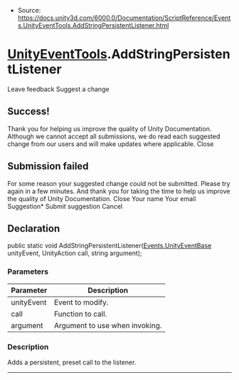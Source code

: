 * Source: https://docs.unity3d.com/6000.0/Documentation/ScriptReference/Events.UnityEventTools.AddStringPersistentListener.html

#  [UnityEventTools](https://docs.unity3d.com/6000.0/Documentation/ScriptReference/Events.UnityEventTools.html).AddStringPersistentListener
Leave feedback
Suggest a change
## Success!
Thank you for helping us improve the quality of Unity Documentation. Although we cannot accept all submissions, we do read each suggested change from our users and will make updates where applicable.
Close
## Submission failed
For some reason your suggested change could not be submitted. Please <a>try again</a> in a few minutes. And thank you for taking the time to help us improve the quality of Unity Documentation.
Close
Your name Your email Suggestion* Submit suggestion
Cancel
## Declaration
public static void AddStringPersistentListener([Events.UnityEventBase](https://docs.unity3d.com/6000.0/Documentation/ScriptReference/Events.UnityEventBase.html) unityEvent, UnityAction<string> call, string argument); 
### Parameters
Parameter | Description  
---|---  
unityEvent | Event to modify.  
call | Function to call.  
argument | Argument to use when invoking.  
### Description
Adds a persistent, preset call to the listener.
* * *
